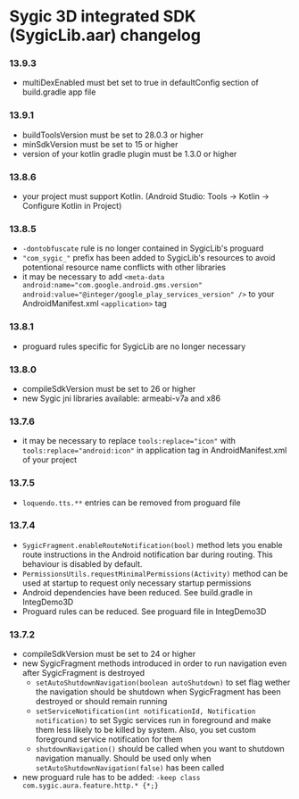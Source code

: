 # Sygic 3D integrated SDK (SygicLib.aar) changelog

### 13.9.3

* multiDexEnabled must bet set to true in defaultConfig section of build.gradle app file

### 13.9.1

* buildToolsVersion must be set to 28.0.3 or higher
* minSdkVersion must be set to 15 or higher
* version of your kotlin gradle plugin must be 1.3.0 or higher

### 13.8.6

* your project must support Kotlin. (Android Studio: Tools -> Kotlin -> Configure Kotlin in Project)


### 13.8.5

* `-dontobfuscate` rule is no longer contained in SygicLib's proguard
* `"com_sygic_"` prefix has been added to SygicLib's resources to avoid potentional resource name conflicts with other libraries
* it may be necessary to add `<meta-data android:name="com.google.android.gms.version" android:value="@integer/google_play_services_version" />` to your AndroidManifest.xml `<application>` tag


### 13.8.1

* proguard rules specific for SygicLib are no longer necessary


### 13.8.0

* compileSdkVersion must be set to 26 or higher
* new Sygic jni libraries available: armeabi-v7a and x86

  
### 13.7.6
  * it may be necessary to replace `tools:replace="icon"` with `tools:replace="android:icon"` in application tag in AndroidManifest.xml of your project

 
### 13.7.5
  * `loquendo.tts.**` entries can be removed from proguard file           

 
### 13.7.4
  * `SygicFragment.enableRouteNotification(bool)` method lets you enable route instructions in the Android notification bar during routing. This behaviour is disabled by default.
  * `PermissionsUtils.requestMinimalPermissions(Activity)` method can be used at startup to request only necessary startup permissions
  * Android dependencies have been reduced. See build.gradle in IntegDemo3D
  * Proguard rules can be reduced. See proguard file in IntegDemo3D  


### 13.7.2

 * compileSdkVersion must be set to 24 or higher
 * new SygicFragment methods introduced in order to run navigation even after SygicFragment is destroyed
    * `setAutoShutdownNavigation(boolean autoShutdown)` to set flag wether the navigation should be shutdown when SygicFragment has been destroyed or should remain running 
    * `setServiceNotification(int notificationId, Notification notification)` to set Sygic services run in foreground and make them less likely to be killed by system. Also, you set custom foreground service notification for them
    * `shutdownNavigation()` should be called when you want to shutdown navigation manually. Should be used only when `setAutoShutdownNavigation(false)` has been called
 * new proguard rule has to be added: `-keep class com.sygic.aura.feature.http.* {*;}`
 